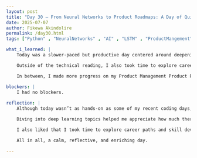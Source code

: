 ```yaml
---
layout: post
title: "Day 30 – From Neural Networks to Product Roadmaps: A Day of Quiet Growth"
date: 2025-07-07
author: Fikewa Akindolire
permalink: /day30.html
tags: ["Python" , "NeuralNetworks" , "AI" , "LSTM" , "ProductMangement" , "ProductRoadmaps" , "CareerGrowth"]

what_i_learned: |
    Today was a slower-paced but productive day centered around deepening my understanding of machine learning, specifically in the area of deep learning algorithms. I spent a good portion of my time reading research articles on Artificial Neural Networks (ANN) and Long Short-Term Memory (LSTM) models through Google Scholar. It was interesting to explore how ANNs are designed to mimic the human brain’s structure and how LSTMs handle sequential data, like time series or natural language, by retaining information over longer periods.

    Outside of the technical reading, I also took time to explore career opportunities in business management. I browsed through job postings, company profiles, and role descriptions to get a better sense of what industries are looking for and where my skills could fit.

    In between, I made more progress on my Product Management Product Roadmap certificate. It’s been helpful learning how to structure product goals, prioritize features, and align roadmaps with business strategies — skills that feel valuable whether I stay in tech, business management, or both.

blockers: |
    I had no blockers. 
  
reflection: |
    Although today wasn’t as hands-on as some of my recent coding days, it felt good to slow down and focus on learning at my own pace. I’ve realized how important it is to have a balance between actively building and quietly absorbing new concepts.

    Diving into deep learning topics helped me appreciate how much there still is to learn in the AI/ML space, and it motivated me to think about how these technologies might be applied in areas like business strategy and product development.

    I also liked that I took time to explore career paths and skill development outside of just coding. It reminded me that professional growth is just as much about knowing your options and building transferable skills as it is about technical expertise.

    All in all, a calm, reflective, and enriching day.
  
---
```

